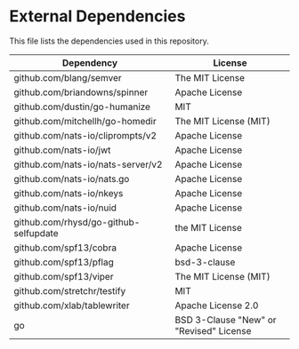 # External Dependencies

This file lists the dependencies used in this repository.

| Dependency                            | License                                 |
| ------------------------------------- | --------------------------------------- |
| github.com/blang/semver               | The MIT License                         |
| github.com/briandowns/spinner         | Apache License                          |
| github.com/dustin/go-humanize         | MIT                                     |
| github.com/mitchellh/go-homedir       | The MIT License (MIT)                   |
| github.com/nats-io/cliprompts/v2      | Apache License                          |
| github.com/nats-io/jwt                | Apache License                          |
| github.com/nats-io/nats-server/v2     | Apache License                          |
| github.com/nats-io/nats.go            | Apache License                          |
| github.com/nats-io/nkeys              | Apache License                          |
| github.com/nats-io/nuid               | Apache License                          |
| github.com/rhysd/go-github-selfupdate | the MIT License                         |
| github.com/spf13/cobra                | Apache License                          |
| github.com/spf13/pflag                | bsd-3-clause                            |
| github.com/spf13/viper                | The MIT License (MIT)                   |
| github.com/stretchr/testify           | MIT                                     |
| github.com/xlab/tablewriter           | Apache License 2.0                      |
| go                                    | BSD 3-Clause "New" or "Revised" License |
